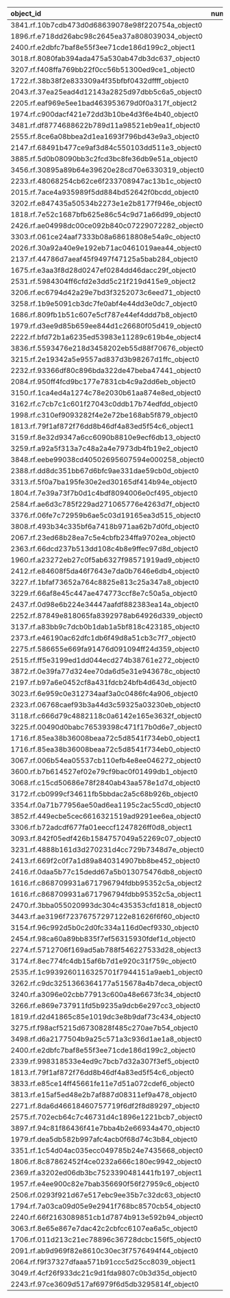 | object_id                                        |   num_queries |   top1_rate |   top5_rate |   mean_rank |   median_rank |
|:-------------------------------------------------|--------------:|------------:|------------:|------------:|--------------:|
| 3841.rf.10b7cdb473d0d68639078e98f220754a_object0 |             3 |    1        |    1        |     1       |           1   |
| 1896.rf.e718dd26abc98c2645ea37a808039034_object0 |             2 |    1        |    1        |     1       |           1   |
| 2400.rf.e2dbfc7baf8e55f3ee71cde186d199c2_object1 |             2 |    1        |    1        |     1       |           1   |
| 3018.rf.8080fab394ada475a530ab47db3dc637_object0 |             2 |    1        |    1        |     1       |           1   |
| 3207.rf.f408ffa769bb22f0cc56b51300ed9ce1_object0 |             2 |    1        |    1        |     1       |           1   |
| 1722.rf.38b38f2e833309a4f35bfbf0432dffff_object0 |             1 |    1        |    1        |     1       |           1   |
| 2043.rf.37ea25ead4d12143a2825d97dbb5c6a5_object0 |             1 |    1        |    1        |     1       |           1   |
| 2205.rf.eaf969e5ee1bad463953679d0f0a317f_object2 |             1 |    1        |    1        |     1       |           1   |
| 1974.rf.c900dacf421e72dd3b10be4d3f6e4b40_object0 |             1 |    1        |    1        |     1       |           1   |
| 3481.rf.df8774688622b789d11a98521eb9ea1f_object0 |             1 |    1        |    1        |     1       |           1   |
| 2555.rf.8ce6a08bbea2d1ea1693f796bd43e9a3_object0 |             1 |    1        |    1        |     1       |           1   |
| 2147.rf.68491b477ce9af3d84c550103dd511e3_object0 |             1 |    1        |    1        |     1       |           1   |
| 3885.rf.5d0b08090bb3c2fcd3bc8fe36db9e51a_object0 |             1 |    1        |    1        |     1       |           1   |
| 3456.rf.30895a89b64e39620e28cd70e6330319_object0 |             1 |    1        |    1        |     1       |           1   |
| 2233.rf.48068254cb62ce6f233708947ac13b1c_object0 |             1 |    1        |    1        |     1       |           1   |
| 2015.rf.7ace4a935989f5dd884bd52642f0bcdd_object0 |             1 |    1        |    1        |     1       |           1   |
| 3202.rf.e847435a50534b2273e1e2b8177f946e_object0 |             1 |    1        |    1        |     1       |           1   |
| 1818.rf.7e52c1687bfb625e86c54c9d71a66d99_object0 |             1 |    1        |    1        |     1       |           1   |
| 2426.rf.ae04998dc00ce092b840c07229072282_object0 |             1 |    1        |    1        |     1       |           1   |
| 3303.rf.061ce24aaf7333b08a68618808e54a9c_object0 |             1 |    1        |    1        |     1       |           1   |
| 2026.rf.30a92a40e9e192eb71ac0461019aea44_object0 |             1 |    1        |    1        |     1       |           1   |
| 2137.rf.44786d7aeaf45f9497f47125a5bab284_object0 |             1 |    1        |    1        |     1       |           1   |
| 1675.rf.e3aa3f8d28d0247ef0284dd46dacc29f_object0 |             1 |    1        |    1        |     1       |           1   |
| 2531.rf.5984304ff6cfd2e3dd5c21f219d415e9_object2 |             1 |    1        |    1        |     1       |           1   |
| 3206.rf.ec6794d42a29e7bd3f3252073c6eed71_object0 |             1 |    1        |    1        |     1       |           1   |
| 3258.rf.1b9e5091cb3dc7fe0abf4e44dd3e0dc7_object0 |             1 |    1        |    1        |     1       |           1   |
| 1686.rf.809fb1b51c607e5cf787e44ef4ddd7b8_object0 |             1 |    1        |    1        |     1       |           1   |
| 1979.rf.d3ee9d85b659ee844d1c26680f05d419_object0 |             1 |    1        |    1        |     1       |           1   |
| 2222.rf.bfd72b1a6235ed53983e11289c619b4e_object4 |             1 |    1        |    1        |     1       |           1   |
| 3836.rf.5593476e218d3458202eb55d88f70676_object0 |             1 |    1        |    1        |     1       |           1   |
| 3215.rf.2e19342a5e9557ad837d3b98267d1ffc_object0 |             1 |    1        |    1        |     1       |           1   |
| 2232.rf.93366df80c896bda322de47beba47441_object0 |             1 |    1        |    1        |     1       |           1   |
| 2084.rf.950ff4fcd9bc177e7831cb4c9a2dd6eb_object0 |             1 |    1        |    1        |     1       |           1   |
| 3150.rf.1ca4ed4a1274c78e2030b61aa874e8ed_object0 |             1 |    1        |    1        |     1       |           1   |
| 3162.rf.c7cb7c1c601f27043c0ddb17b74edfdd_object0 |             1 |    1        |    1        |     1       |           1   |
| 1998.rf.c310ef9093282f4e2e72be168ab5f879_object0 |             1 |    1        |    1        |     1       |           1   |
| 1813.rf.79f1af872f76dd8b46df4a83ed5f54c6_object1 |             1 |    1        |    1        |     1       |           1   |
| 3159.rf.8e32d9347a6cc6090b8810e9ecf6db13_object0 |             1 |    1        |    1        |     1       |           1   |
| 3259.rf.a92a5f313a7c48a2a4e7973db4fb19e2_object0 |             1 |    1        |    1        |     1       |           1   |
| 3848.rf.eebe99038cd40502695607594e000258_object0 |             1 |    1        |    1        |     1       |           1   |
| 2388.rf.dd8dc351bb67d6bfc9ae331dae59cb0d_object0 |             1 |    1        |    1        |     1       |           1   |
| 3313.rf.5f0a7ba195fe30e2ed30165df414b94e_object0 |             1 |    1        |    1        |     1       |           1   |
| 1804.rf.7e39a73f7b0d1c4bdf8094006e0cf495_object0 |             1 |    1        |    1        |     1       |           1   |
| 2584.rf.ae6d3c785f229ad271065776e4263d7f_object0 |             1 |    1        |    1        |     1       |           1   |
| 3376.rf.06fe7c72959b6ae5c03d19165ea3d515_object0 |             1 |    1        |    1        |     1       |           1   |
| 3808.rf.493b34c335bf6a7418b971aa62b7d0fd_object0 |             1 |    1        |    1        |     1       |           1   |
| 2067.rf.23ed68b28ea7c5e4cbfb234ffa9702ea_object0 |             1 |    1        |    1        |     1       |           1   |
| 2363.rf.66dcd237b513dd108c4b8e9ffec97d8d_object0 |             1 |    1        |    1        |     1       |           1   |
| 1960.rf.a23272eb27c0f5ab6327f98571919ad9_object0 |             1 |    1        |    1        |     1       |           1   |
| 2412.rf.e84608f5da46f7643e7da0b7646e6db4_object0 |             1 |    1        |    1        |     1       |           1   |
| 3227.rf.1bfaf73652a764c8825e813c25a347a8_object0 |             1 |    1        |    1        |     1       |           1   |
| 3229.rf.66af8e45c447ae474773ccf8e7c50a5a_object0 |             1 |    1        |    1        |     1       |           1   |
| 2437.rf.0d98e6b224e34447aafdf882383ea14a_object0 |             1 |    1        |    1        |     1       |           1   |
| 2252.rf.87849e818065fa8392978ab64926d339_object0 |             1 |    1        |    1        |     1       |           1   |
| 3137.rf.a83bb9c7dcb0b1dab1a5bf818c423185_object0 |             1 |    1        |    1        |     1       |           1   |
| 2373.rf.e46190ac62dfc1db6f49d8a51cb3c7f7_object0 |             1 |    1        |    1        |     1       |           1   |
| 2275.rf.586655e669fa91476d091094ff24d359_object0 |             1 |    1        |    1        |     1       |           1   |
| 2515.rf.ff5e3199ed1dd044ecd274b38761e272_object0 |             1 |    1        |    1        |     1       |           1   |
| 3872.rf.0e39fa77d324ee70da6d5e31e943678c_object0 |             1 |    1        |    1        |     1       |           1   |
| 2197.rf.b97a6e0452cf8a431fdcb24bfb4d643d_object0 |             1 |    1        |    1        |     1       |           1   |
| 3023.rf.6e959c0e312734aaf3a0c0486fc4a906_object0 |             1 |    1        |    1        |     1       |           1   |
| 2323.rf.06768caef93b3a44d3c59325a03230eb_object0 |             1 |    1        |    1        |     1       |           1   |
| 3118.rf.c666d79c4882118c0a6142e165e3632f_object0 |             1 |    1        |    1        |     1       |           1   |
| 3225.rf.00490d0babc76539398c471f17b0d6e7_object0 |             1 |    1        |    1        |     1       |           1   |
| 1716.rf.85ea38b36008beaa72c5d8541f734eb0_object1 |             1 |    1        |    1        |     1       |           1   |
| 1716.rf.85ea38b36008beaa72c5d8541f734eb0_object0 |             1 |    1        |    1        |     1       |           1   |
| 3067.rf.006b54ea05537cb110efb4e8ee046272_object0 |             1 |    1        |    1        |     1       |           1   |
| 3600.rf.b7b614527ef02e79cf9bac0f01499db1_object0 |             3 |    0.666667 |    1        |     1.66667 |           1   |
| 3068.rf.c15cd50686e78f2840ab43aa578e1d7d_object0 |             3 |    0        |    0.333333 |    10.3333  |          11   |
| 3172.rf.cb0999cf34611fb5bbdac2a5c68b926b_object0 |             2 |    0        |    0        |    31       |          31   |
| 3354.rf.0a71b77956ae50ad6ea1195c2ac55cd0_object0 |             2 |    0        |    0        |    23.5     |          23.5 |
| 3852.rf.449ecbe5cec6616321519ad9291ee6ea_object0 |             2 |    0        |    0        |    50       |          50   |
| 3306.rf.b72adcdf677fa01eeccf1247826ff0d8_object1 |             2 |    0        |    0        |    13       |          13   |
| 3093.rf.842f05edf426b1584757049a52269c07_object0 |             1 |    0        |    0        |    11       |          11   |
| 3231.rf.4888b161d3d270231d4cc729b7348d7e_object0 |             1 |    0        |    1        |     3       |           3   |
| 2413.rf.669f2c0f7a1d89a840314907bb8be452_object0 |             1 |    0        |    1        |     2       |           2   |
| 2416.rf.0daa5b77c15dedd67a5b013075476db8_object0 |             1 |    0        |    1        |     5       |           5   |
| 1616.rf.c868709931a671796794fdbb95352c5a_object2 |             1 |    0        |    0        |     7       |           7   |
| 1616.rf.c868709931a671796794fdbb95352c5a_object1 |             1 |    0        |    1        |     2       |           2   |
| 2470.rf.3bba055020993dc304c435353cfd1818_object0 |             1 |    0        |    1        |     2       |           2   |
| 3443.rf.ae3196f72376757297122e81626f6f60_object0 |             1 |    0        |    1        |     2       |           2   |
| 3154.rf.96c992d5b0c2d0fc334a116d0ecf9330_object0 |             1 |    0        |    0        |    18       |          18   |
| 2454.rf.98ca60a89bb835f7ef56315930fdef1d_object0 |             1 |    0        |    0        |    16       |          16   |
| 2274.rf.5712706f169ad5ab788f546227533d28_object3 |             1 |    0        |    0        |    27       |          27   |
| 3174.rf.8ec774fc4db15af6b7d1e920c31f759c_object0 |             1 |    0        |    1        |     3       |           3   |
| 2535.rf.1c9939260116325701f7944151a9aeb1_object0 |             1 |    0        |    1        |     3       |           3   |
| 3262.rf.c9dc3251366364177a515678a4b7deca_object0 |             1 |    0        |    1        |     3       |           3   |
| 3240.rf.a3096e02cbb77913c600a48e6673fc34_object0 |             1 |    0        |    0        |    69       |          69   |
| 3266.rf.e869e737911fd5b9235a9dcb6e297cc3_object0 |             1 |    0        |    0        |     9       |           9   |
| 1819.rf.d2d41865c85e1019dc3e8b9daf73c434_object0 |             1 |    0        |    0        |    31       |          31   |
| 3275.rf.f98acf5215d6730828f485c270ae7b54_object0 |             1 |    0        |    0        |    36       |          36   |
| 3498.rf.d6a2177504b9a25c571a3c936d1ae1a8_object0 |             1 |    0        |    0        |    23       |          23   |
| 2400.rf.e2dbfc7baf8e55f3ee71cde186d199c2_object0 |             1 |    0        |    1        |     3       |           3   |
| 2339.rf.998318533e4ed9c7bcb7d32a307f3ef5_object0 |             1 |    0        |    0        |    66       |          66   |
| 1813.rf.79f1af872f76dd8b46df4a83ed5f54c6_object0 |             1 |    0        |    0        |    21       |          21   |
| 3833.rf.e85ce14ff45661fe11e7d51a072cdef6_object0 |             1 |    0        |    1        |     3       |           3   |
| 3813.rf.e15af5ed48e2b7af887d08311ef9a478_object0 |             1 |    0        |    0        |    44       |          44   |
| 2271.rf.8da6d46618460757719f6df2f8d89297_object0 |             1 |    0        |    0        |     8       |           8   |
| 2575.rf.702ecb64c7c46731d4c1896e1221bcb7_object0 |             1 |    0        |    1        |     4       |           4   |
| 3897.rf.94c81f86436f41e7bba4b2e66934a470_object0 |             1 |    0        |    1        |     3       |           3   |
| 1979.rf.dea5db582b997afc4acb0f68d74c3b84_object0 |             1 |    0        |    1        |     2       |           2   |
| 3351.rf.1c54d04ac035ecc049785b24e7435668_object0 |             1 |    0        |    1        |     5       |           5   |
| 1806.rf.8c87862452f4ce0232a666c180ec9942_object0 |             1 |    0        |    1        |     4       |           4   |
| 2369.rf.a3202ed06db3bc7523390481441fb197_object1 |             1 |    0        |    1        |     2       |           2   |
| 1957.rf.e4ee900c82e7bab356690f56f27959c6_object0 |             1 |    0        |    1        |     2       |           2   |
| 2506.rf.0293f921d67e517ebc9ee35b7c32dc63_object0 |             1 |    0        |    1        |     4       |           4   |
| 1794.rf.7a03ca09d05e9e2941f768bc8570cb54_object0 |             1 |    0        |    1        |     3       |           3   |
| 2240.rf.66f2163089851cb1d7874b913e592b94_object0 |             1 |    0        |    0        |    12       |          12   |
| 3063.rf.8e65e867e7dac42c2cbfcc6107ea6a5c_object0 |             1 |    0        |    1        |     2       |           2   |
| 1706.rf.011d213c21ec78896c36728dcbc156f5_object0 |             1 |    0        |    1        |     4       |           4   |
| 2091.rf.ab9d969f82e8610c30ec3f7576494f44_object0 |             1 |    0        |    0        |    10       |          10   |
| 2064.rf.f9f37327dfaaa571b91ccc5d25cc8039_object1 |             1 |    0        |    0        |     8       |           8   |
| 3049.rf.4cf26f933dc21c9d1fda9807c0b3d35d_object0 |             1 |    0        |    0        |    34       |          34   |
| 2243.rf.97ce3609d517af6979f6d5db3295814f_object0 |             1 |    0        |    1        |     3       |           3   |